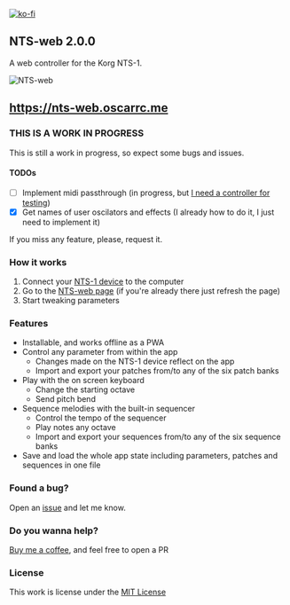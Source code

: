 [![ko-fi](https://ko-fi.com/img/githubbutton_sm.svg)](https://ko-fi.com/Y8Y43D7I3)

## NTS-web 2.0.0

A web controller for the Korg NTS-1.

![NTS-web](https://github.com/oscarrc/nts-web/blob/master/public/assets/img/screenshot.png?raw=true "NTS-web Korg NTS-1 web controller")

https://nts-web.oscarrc.me
---

### THIS IS A WORK IN PROGRESS

This is still a work in progress, so expect some bugs and issues. 

#### TODOs

- [ ] Implement midi passthrough (in progress, but [I need a controller for testing](https://ko-fi.com/oscarrc))
- [x] Get names of user oscilators and effects (I already how to do it, I just need to implement it)

If you miss any feature, please, request it.

### How it works

1. Connect your [NTS-1 device](https://amzn.to/3j3yu2Q) to the computer
2. Go to the [NTS-web page](https://nts-web.oscarrc.me) (if you're already there just refresh the page)
3. Start tweaking parameters

### Features

* Installable, and works offline as a PWA
* Control any parameter from within the app
    * Changes made on the NTS-1 device reflect on the app
    * Import and export your patches from/to any of the six patch banks
* Play with the on screen keyboard 
    * Change the starting octave
    * Send pitch bend
* Sequence melodies with the built-in sequencer
    * Control the tempo of the sequencer
    * Play notes any octave
    * Import and export your sequences from/to any of the six sequence banks
* Save and load the whole app state including parameters, patches and sequences in one file

### Found a bug?

Open an [issue](https://github.com/oscarrc/nts-web/issues) and let me know.

### Do you wanna help?

[Buy me a coffee](https://ko-fi.com/Y8Y43D7I3), and feel free to open a PR

### License

This work is license under the [MIT License](https://github.com/oscarrc/nts-web/blob/master/LICENSE)

